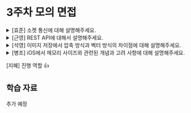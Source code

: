 # 3주차 모의 면접

<details>
<summary>[효준] 소켓 통신에 대해 설명해주세요.</summary>

  - 소켓은 애플리케이션 레이어와 그리고 트랜스포트 레이어 사이에 있는 인터페이스입니다.
    통신을 할 때 두 소켓을 기반으로 연결 상태를 유지하고 데이터를 주고받습니다.

**🐒 꼬리 질문 1: 소켓은 어떤 정보를 가지고 있나요?**<br>

  - [의도 답안] 소켓은 연결을 위한 IP 주소와 포트번호 정보를 가지고 있습니다.

**🐒 꼬리 질문 2: 소켓 통신이 TCP/IP 상에서 동작하는데, UDP에서도 가능한가요?**<br>

  - 가능합니다.
  - [보충 답안] 소켓 프로그래밍은 전송 계층의 TCP, UDP 방식을 애플리케이션 계층에서 구현하는 인터페이스이므로,
    UDP 방식으로 구현할 수 있습니다. 단, 비연결성으로 통신합니다.

**🐒 꼬리 질문 3: HTTP와 관련하여 소켓(TCP 방식)과 차이점이 무엇일까요?**<br>

  - [의도 답안] HTTP 통신은 요청과 응답이 한 번 이뤄지고 나면 서버가 클라이언트의 상태를 유지하지 않는 구조를 가지고 있습니다.
    그에 비해 TCP 방식의 소켓은 연결을 유지합니다.

**🐒 꼬리 질문 4: 소켓 프로그래밍이 전송 계층에서(TCP/UDP) 위에서 작동한다고 하셨는데, TCP에 대해서 설명해주실 수 있을까요?**<br>
  
  - TCP는 신뢰성있는 네트워크 보장하며, 흐름 제어와 혼잡 제어도 담당하고 있습니다. 애플리케이션 계층 아래의 전송 계층의 프로토콜입니다.

**🐒 꼬리 질문 5: 신뢰성이 유지될 수 있는 이유는 무엇인가요?**<br>

  - 3-way/4-way handshaking으로 연결을 형성 및 종료하고, ACK등의 제어 정보를 포함한 통신으로 상태를 관리하기 때문입니다.

**🐒 꼬리 질문 6: 흐름제어/혼잡제어에 대해 설명해주세요.**<br>

  - [의도 답안]
    - 흐름 제어: 수신 측의 처리량에 맞게 속도를 조절하는 기법, rwnd 슬라이딩 윈도우 활용.
    - 혼잡 제어: SS, AI, MD의 과정으로 패킷량 조절.

**🐒 꼬리 질문 7: TCP 헤더엔 어떤 데이터가 있나요?**<br>

  - [의도 답안] 포트 번호, 시퀀스 번호, ACK번호, 윈도우 정보, 체크섬, 제어 상태 ...

</details>

<details>
<summary>[근영] REST API에 대해서 설명해주세요.</summary>

  - REST API는 HTTP 프로토콜을 기반으로 자원을 주고받는 규약입니다.

**🐒 꼬리 질문 1: HTTP와 REST간의 차이점은 무엇인가요?**<br>

  - [의도 답안]
    - HTTP ≠ REST, REST는 HTTP를 잘 사용하기 위한 규약이며 규약을 지켜야 REST가 됩니다.

**🐒 꼬리 질문 2: 여러 플랫폼의 클라이언트에 하나의 REST API가 대응할 수 있는 이유는 무엇일까요?**<br>

  - 서버는 클라이언트에게 데이터를 JSON 형태로 전달을 해주기 때문에 모든 클라이언트가 받아서 쓸 수 있습니다.

  - [의도 답안] 서버가 가지고 있는 데이터를 표현 가능한 상태로 표현했기 때문입니다. (JSON, XML 등)
    "RE"presentational(표현 가능한) State(상태) Transfer(전달)

**🐒 꼬리 질문 3: REST API에서 자원은 어떻게 구별하나요?**<br>
  
  - [의도 답안] URI(혹은 URL)로 자원을 식별합니다.

**🐒 꼬리 질문 4: HTTP 메소드에 대해 설명해주세요.**<br>

  - POST, GET, PUT/PATCH, DELETE로 CRUD를 수행할 수 있도록 합니다.

**🐒 꼬리 질문 5: HTTP 상태코드 대해 설명해주세요.**<br>

  - 일반적으로 200(성공), 300(리디렉션), 400(요청 오류), 500(서버 오류)의 규격으로 사용합니다.

</details>

<details>
<summary>[석영] 이미지 저장에서 압축 방식과 벡터 방식의 차이점에 대해 설명해주세요.</summary>
  
  - [의도 답안]
    - 압축 방식(PNG, JPEG)은 픽셀 집합으로 확대/축소에 대해 화질이 깨져 보일 수 있습니다.
    - 벡터 방식(PDF, SVG)은 수학적 계산으로 렌더링을 수행하므로 확대/축소에 화질이 영향을 받지 않습니다.

**🐒 꼬리 질문 1: 압축 방식에서 JPEG와 PNG의 차이점은 무엇인가요?**<br>

  - JPEG: 손실이 있는 압축방식으로 용량이 상대적으로 작은 장점이 있습니다.
  - PNG: 손실이 없으며, 알파(투명도) 값을 표현할 수 있어서 배경을 지울 수 있습니다.

**🐒 꼬리 질문 2: 많은 사진이 작게 그리드로 표시되는 경우에는 메모리적으로 최적화를 어떻게 할 수 있을까요?**<br>

  - [의도 답안] 압축을 풀고 이미지 렌더링을 하기 위해 메모리로 올리는 과정에서 해상도가 크다면 많은 메모리를 사용하게 됩니다.
    그리드로 작게 보여준다면, 다운 샘플링으로 해상도를 줄여서 메모리에 올리도록 합니다.
  - 관련 [WWDC 영상](https://developer.apple.com/videos/play/wwdc2018/416)

</details>

<details>
<summary>[병조] iOS에서 메모리 사이즈와 관련된 개념과 고려 사항에 대해 설명해주세요.</summary>

  - 메모리는 특정 블록 단위로 I/O를 수행합니다. 관련해서 CPU가 메모리 정렬을 수행한다거나, 힙 메모리를 블록 단위로 관리하는 것이
    있습니다.

**🐒 꼬리 질문 1: 메모리 정렬(Alignment)에 대해 설명해주세요.**<br>

  - 64비트 컴퓨터 기준, CPU는 8바이트 단위로 입력을 처리합니다. 이에 대해 8바이트로 데이터의 경계를 나눕니다.
    2바이트, 4바이트라도 공간을 채우지 않고 패딩으로 둡니다.
  - 만일 경계 사이에 데이터가 껴있으면 하나의 계산을 처리하기 위해서 I/O를 두 번 하게 되며, 이러한 비효율이 쌓여 엄청난
    CPU 처리 손실이 생기게 됩니다.
  - 따라서 메모리 정렬을 해서 사용하지 않는 공간(내부 단편화)이 발생해서 낭비는 있지만 성능적인 이점이 있기 때문에 정렬을 활용합니다.
  - Swift의 경우는 컴파일러 수준에서 내부 단편화가 적도록 조정을 해줍니다.

**🐒 꼬리 질문 2: 힙 메모리 관리에서 발생할 수 있는 외부 단편화와 내부 단편화를 설명해주세요.**<br>

  - 힙 메모리에서 여러 데이터를 할당하고 해제를 합니다. 보통 데이터가 연속으로 할당되길 바라는데, 해제 과정에 데이터 간
    공간이 생깁니다. 이때 공간의 합은 충분한데, 연속되지 않아 데이터를 추가로 넣기 힘든 경우 외부 단편화가 발생했다고 합니다.
  - 외부 단편화를 막기 위해 데이터를 특정 블록 단위로 할당할 수 있습니다. 그리고 연속적으로 할당할 수 없는 경우 블록으로 나누어
    논리적으로 연결되게 합니다. 외부 단편화는 막지만, 블록 내부에 단편화가 생깁니다.

**🐒 꼬리 질문 3: iOS 디바이스의 메모리 제약과 앱 메모리 제한에 대해 설명해주세요.**<br>

  - [의도 답안] iOS는 앱별로 메모리 사용량을 제한합니다. 기기의 RAM 크기와 직접적으로 연관되며, 앱이 할당된 메모리를 초과하면 iOS는 자동으로 앱을 종료합니다.

**🐒 꼬리 질문 4: 메모리를 과다하게 사용해서 경고를 받는다면 어떻게 해결할 수 있을까요?**<br>

  - 먼저 왜 많이 사용하는지 파악해야 합니다. 일반적으로 참조 사이클이 형성되어 메모리 누수가 없는지 확인하는 것이 필요합니다.
  - 또 미디어 데이터를 사용하는 경우, 다운 샘플링을 하거나 현재 사용하지 않는 캐시 데이터를 제거합니다.

</details>

[지혜] 진행 역할 👍

## 학습 자료

추가 예정